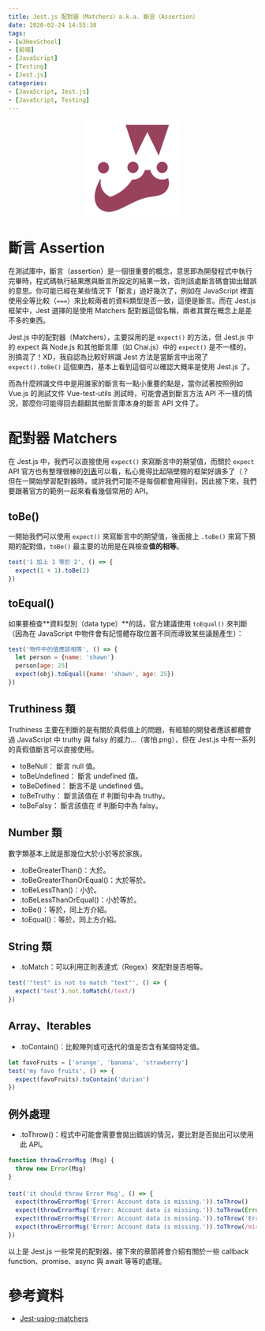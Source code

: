 ```yaml
---
title: Jest.js 配對器（Matchers）a.k.a. 斷言（Assertion）
date: 2020-02-24 14:55:38
tags:
- [w3HexSchool]
- [前端]
- [JavaScript]
- [Testing]
- [Jest.js]
categories: 
- [JavaScript, Jest.js]
- [JavaScript, Testing]
---
```


<div style="display:flex;justify-content:center;">
  <img style="object-fit:cover;" alt="jest-logo" src='/images/Jest/jest-logo.png' width='200px' height='200px' />
</div>

# 斷言 Assertion
在測試庫中，斷言（assertion）是一個很重要的概念，意思即為開發程式中執行完畢時，程式碼執行結果應與斷言所設定的結果一致，否則該處斷言碼會拋出錯誤的意思。你可能已經在某些情況下「斷言」過好幾次了，例如在 JavaScript 裡面使用全等比較（`===`）來比較兩者的資料類型是否一致，這便是斷言。而在 Jest.js 框架中，Jest 選擇的是使用 Matchers 配對器這個名稱，兩者其實在概念上是差不多的東西。

Jest.js 中的配對器（Matchers），主要採用的是 `expect()` 的方法，但 Jest.js 中的 expect 與 Node.js 和其他斷言庫（如 Chai.js）中的 `expect()` 是不一樣的，別搞混了！XD，我自認為比較好辨識 Jest 方法是當斷言中出現了 `expect().toBe()` 這個東西，基本上看到這個可以確認大概率是使用 Jest.js 了。

而為什麼辨識文件中是用誰家的斷言有一點小重要的點是，當你試著按照例如 Vue.js 的測試文件 Vue-test-utils 測試時，可能會遇到斷言方法 API 不一樣的情況，那麼你可能得回去翻翻其他斷言庫本身的斷言 API 文件了。

<!--more-->

# 配對器 Matchers
在 Jest.js 中，我們可以直接使用 `expect()` 來寫斷言中的期望值，而關於 `expect` API 官方也有整理很棒的[列表](https://jestjs.io/docs/zh-Hans/expect)可以看，私心覺得比起隔壁棚的框架好讀多了（？
但在一開始學習配對器時，或許我們可能不是每個都會用得到，因此接下來，我們要跟著官方的範例一起來看看幾個常用的 API。

## toBe()
一開始我們可以使用 `expect()` 來寫斷言中的期望值，後面接上 `.toBe()` 來寫下預期的配對值，`toBe()` 最主要的功用是在與檢查**值的相等**。
```javascript
test('1 加上 1 等於 2', () => {
  expect(1 + 1).toBe(2)
})
```

## toEqual()
如果要檢查**資料型別（data type）**的話，官方建議使用 `toEqual()` 來判斷（因為在 JavaScript 中物件會有記憶體存取位置不同而導致某些議題產生）：
```javascript
test('物件中的值應該相等', () => {
  let person = {name: 'shawn'}
  person[age: 25]
  expect(obj).toEqual({name: 'shawn', age: 25})
})
```

## Truthiness 類
Truthiness 主要在判斷的是有關於真假值上的問題，有經驗的開發者應該都體會過 JavaScript 中 truthy 與 falsy 的威力...（害怕.png），但在 Jest.js 中有一系列的真假值斷言可以直接使用。
- toBeNull： 斷言 null 值。
- toBeUndefined： 斷言 undefined 值。
- toBeDefined： 斷言不是 undefined 值。
- toBeTruthy： 斷言該值在 if 判斷句中為 truthy。
- toBeFalsy： 斷言該值在 if 判斷句中為 falsy。

## Number 類
數字類基本上就是那幾位大於小於等於家族。
- .toBeGreaterThan()：大於。
- .toBeGreaterThanOrEqual()：大於等於。
- .toBeLessThan()：小於。
- .toBeLessThanOrEqual()：小於等於。
- .toBe()：等於，同上方介紹。
- .toEqual()：等於，同上方介紹。

## String 類
- .toMatch：可以利用正則表達式（Regex）來配對是否相等。

```javascript
test('"test" is not to match "text"', () => {
  expect('test').not.toMatch(/text/)
})
```

## Array、Iterables
- .toContain()：比較陣列或可迭代的值是否含有某個特定值。

```javascript
let favoFruits = ['orange', 'banana', 'strawberry']
test('my favo fruits', () => {
  expect(favoFruits).toContain('durian')
})
```

## 例外處理
- .toThrow()：程式中可能會需要會拋出錯誤的情況，要比對是否拋出可以使用此 API。

```javascript
function throwErrorMsg (Msg) {
  throw new Error(Msg)
}

test('it should throw Error Msg', () => {
  expect(throwErrorMsg('Error: Account data is missing.')).toThrow()
  expect(throwErrorMsg('Error: Account data is missing.')).toThrow(Error)
  expect(throwErrorMsg('Error: Account data is missing.')).toThrow('Error: Account data is missing.')
  expect(throwErrorMsg('Error: Account data is missing.')).toThrow(/missing/)
})
```

以上是 Jest.js 一些常見的配對器，接下來的章節將會介紹有關於一些 callback function、promise、async 與 await 等等的處理。

# 參考資料

- [Jest-using-matchers](https://jestjs.io/docs/en/using-matchers)